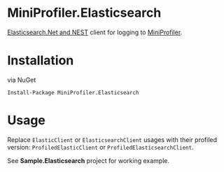 # MiniProfiler.Elasticsearch
[Elasticsearch.Net and NEST](http://nest.azurewebsites.net) client for logging to [MiniProfiler](http://miniprofiler.com).
# Installation
via NuGet

``Install-Package MiniProfiler.Elasticsearch``
# Usage
Replace ``ElasticClient`` or ``ElasticsearchClient`` usages with their profiled version: ``ProfiledElasticClient`` or ``ProfiledElasticsearchClient``.

See **Sample.Elasticsearch** project for working example.
